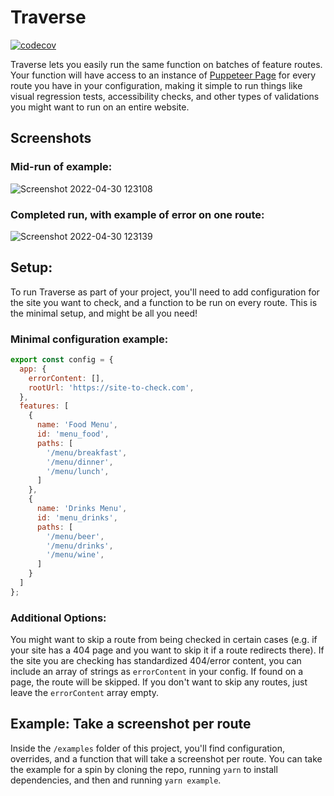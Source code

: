 # Traverse

[![codecov](https://codecov.io/gh/beckkramer/puppeteer-traverse/branch/main/graph/badge.svg?token=K32F7O3GV5)](https://codecov.io/gh/beckkramer/puppeteer-traverse)

Traverse lets you easily run the same function on batches of feature routes. Your function will have access to an instance of [Puppeteer Page](https://pptr.dev/#?product=Puppeteer&show=api-class-page) for every route you have in your configuration, making it simple to run things like visual regression tests, accessibility checks, and other types of validations you might want to run on an entire website.

## Screenshots

### Mid-run of example:
![Screenshot 2022-04-30 123108](https://user-images.githubusercontent.com/2972688/166116163-b7abe728-9602-42aa-87b5-378a846f971d.png)

### Completed run, with example of error on one route:
![Screenshot 2022-04-30 123139](https://user-images.githubusercontent.com/2972688/166116174-cd389292-b14d-4bbb-b704-72ca2fbea805.png)

## Setup:

To run Traverse as part of your project, you'll need to add configuration for the site you want to check, and a function to be run on every route. This is the minimal setup, and might be all you need!

### Minimal configuration example:

```js
export const config = {
  app: {
    errorContent: [],
    rootUrl: 'https://site-to-check.com',
  },
  features: [
    {
      name: 'Food Menu',
      id: 'menu_food',
      paths: [
        '/menu/breakfast',
        '/menu/dinner',
        '/menu/lunch',
      ]
    },
    {
      name: 'Drinks Menu',
      id: 'menu_drinks',
      paths: [
        '/menu/beer',
        '/menu/drinks',
        '/menu/wine',
      ]
    }
  ]
};
```

### Additional Options:

You might want to skip a route from being checked in certain cases (e.g. if your site has a 404 page and you want to skip it if a route redirects there). If the site you are checking has standardized 404/error content, you can include an array of strings as `errorContent` in your config. If found on a page, the route will be skipped. If you don't want to skip any routes, just leave the `errorContent` array empty.

## Example: Take a screenshot per route

Inside the `/examples` folder of this project, you'll find configuration, overrides, and a function that will take a screenshot per route. You can take the example for a spin by cloning the repo, running `yarn` to install dependencies, and then and running `yarn example`.
